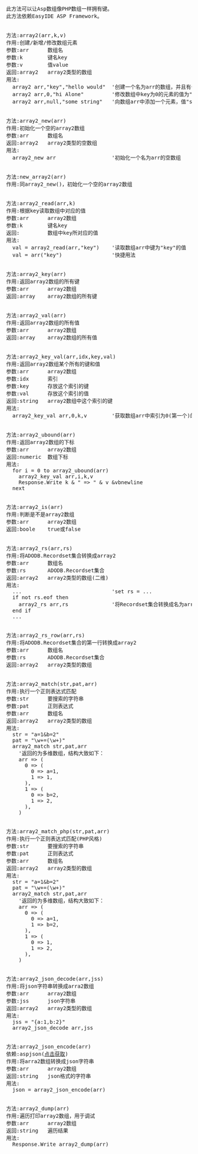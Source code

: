 <pre>

此方法可以让Asp数组像PHP数组一样拥有键。
此方法依赖EasyIDE ASP Framework。


方法:array2(arr,k,v)
作用:创建/新增/修改数组元素
参数:arr      数组名
参数:k        键名key
参数:v        值value
返回:array2   array2类型的数组
用法:
  array2 arr,"key","hello would"  '创建一个名为arr的数组，并且有一个键为"key"、值为"hello would"的元素
  array2 arr,0,"hi Alone"         '修改数组中key为0的元素的值为"hi Alone"
  array2 arr,null,"some string"   '向数组arr中添加一个元素，值"some string"，当键为空/空字符串时，key自动为数组的所有key中最大一个数值+1，否则为0，此处key为0


方法:array2_new(arr)
作用:初始化一个空的array2数组
参数:arr      数组名
返回:array2   array2类型的空数组
用法:
  array2_new arr                  '初始化一个名为arr的空数组


方法:new_array2(arr)
作用:同array2_new()，初始化一个空的array2数组


方法:array2_read(arr,k)
作用:根据key读取数组中对应的值
参数:arr      array2数组
参数:k        键名key
返回:         数组中key所对应的值
用法:
  val = array2_read(arr,"key")    '读取数组arr中键为"key"的值
  val = arr("key")                '快捷用法


方法:array2_key(arr)
作用:返回array2数组的所有键
参数:arr      array2数组
返回:array    array2数组的所有键


方法:array2_val(arr)
作用:返回array2数组的所有值
参数:arr      array2数组
返回:array    array2数组的所有值


方法:array2_key_val(arr,idx,key,val)
作用:返回array2数组某个所有的键和值
参数:arr      array2数组
参数:idx      索引
参数:key      存放这个索引的键
参数:val      存放这个索引的值
返回:string   array2数组中这个索引的键
用法:
  array2_key_val arr,0,k,v        '获取数组arr中索引为0(第一个)的键值，并分别存放到k、v两个变量中


方法:array2_ubound(arr)
作用:返回array2数组的下标
参数:arr      array2数组
返回:numeric  数组下标
用法:
  for i = 0 to array2_ubound(arr)
    array2_key_val arr,i,k,v
    Response.Write k & " => " & v &vbnewline
  next


方法:array2_is(arr)
作用:判断是不是array2数组
参数:arr      array2数组
返回:boole    true或false


方法:array2_rs(arr,rs)
作用:将ADODB.Recordset集合转换成array2
参数:arr      数组名
参数:rs       ADODB.Recordset集合
返回:array2   array2类型的数组(二维)
用法:
  ...                             'set rs = ...
  if not rs.eof then
    array2_rs arr,rs              '将Recordset集合转换成名为arr的array2数组
  end if
  ...


方法:array2_rs_row(arr,rs)
作用:将ADODB.Recordset集合的第一行转换成array2
参数:arr      数组名
参数:rs       ADODB.Recordset集合
返回:array2   array2类型的数组


方法:array2_match(str,pat,arr)
作用:执行一个正则表达式匹配
参数:str      要搜索的字符串
参数:pat      正则表达式
参数:arr      数组名
返回:array2   array2类型的数组
用法:
  str = "a=1&b=2"
  pat = "\w+=(\w+)"
  array2_match str,pat,arr
    '返回的为多维数组，结构大致如下：
    arr => (
      0 => (
        0 => a=1,
        1 => 1,
      ),
      1 => (
        0 => b=2,
        1 => 2,
      ),
    )


方法:array2_match_php(str,pat,arr)
作用:执行一个正则表达式匹配(PHP风格)
参数:str      要搜索的字符串
参数:pat      正则表达式
参数:arr      数组名
返回:array2   array2类型的数组
用法:
  str = "a=1&b=2"
  pat = "\w+=(\w+)"
  array2_match str,pat,arr
    '返回的为多维数组，结构大致如下：
    arr => (
      0 => (
        0 => a=1,
        1 => b=2,
      ),
      1 => (
        0 => 1,
        1 => 2,
      ),
    )


方法:array2_json_decode(arr,jss)
作用:将json字符串转换成arra2数组
参数:arr      array2数组
参数:jss      json字符串
返回:array2   array2类型的数组
用法:
  jss = "{a:1,b:2}"
  array2_json_decode arr,jss


方法:array2_json_encode(arr)
依赖:aspjson(<a href="https://code.google.com/p/aspjson/" target="_blank">点击获取</a>)
作用:将arra2数组转换成json字符串
参数:arr      array2数组
返回:string   json格式的字符串
用法:
  json = array2_json_encode(arr)


方法:array2_dump(arr)
作用:遍历打印array2数组，用于调试
参数:arr      array2数组
返回:string   遍历结果
用法:
  Response.Write array2_dump(arr)



</pre>
